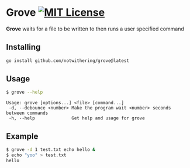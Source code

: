 # Grove [![MIT License](https://img.shields.io/badge/License-MIT-a10b31)](https://github.com/notwithering/grove/blob/main/LICENSE)

**Grove** waits for a file to be written to then runs a user specified command

## Installing
```bash
go install github.com/notwithering/grove@latest
```

## Usage
```bash
$ grove --help
```
```
Usage: grove [options...] <file> [command...]
 -d, --debounce <number> Make the program wait <number> seconds between commands
 -h, --help              Get help and usage for grove
```

## Example
```bash
$ grove -d 1 test.txt echo hello &
$ echo "yoo" > test.txt
hello
```